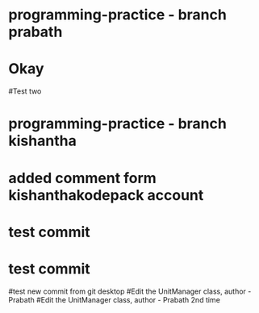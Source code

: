 # programming-practice - branch prabath
# Okay
#Test two
# programming-practice - branch kishantha
# added comment form kishanthakodepack account
# test commit
# test commit
#test new commit from git desktop
#Edit the UnitManager class, author - Prabath
#Edit the UnitManager class, author - Prabath 2nd time